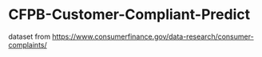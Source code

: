 # CFPB-Customer-Compliant-Predict

dataset from https://www.consumerfinance.gov/data-research/consumer-complaints/
